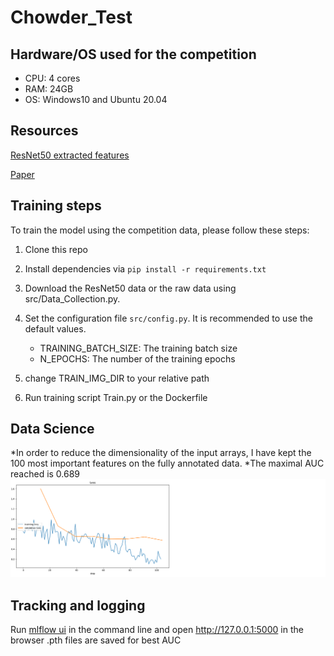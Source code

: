 # Chowder_Test


## Hardware/OS used for the competition
- CPU:  4 cores
- RAM: 24GB
- OS: Windows10 and Ubuntu 20.04

## Resources

[ResNet50 extracted features](https://drive.google.com/file/d/1dncSXrycW2ncHe99ru_f8rWWRo82duK2/view?usp=sharing)

[Paper](https://arxiv.org/pdf/1802.02212.pdf)

## Training steps

To train the model using the competition data, please follow these steps:

1. Clone this repo
2. Install dependencies via `pip install -r requirements.txt`
3. Download the ResNet50 data or the raw data using src/Data_Collection.py.
4. Set the configuration file `src/config.py`. It is recommended to use the default values.

    * TRAINING_BATCH_SIZE: The training batch size
    * N_EPOCHS: The number of the training epochs


5. change TRAIN_IMG_DIR to your relative path
6. Run training script Train.py or the Dockerfile
## Data Science
*In order to reduce the dimensionality of the input arrays, I have kept the 100 most important features on the fully annotated data.
*The maximal AUC reached is 0.689
![Alt Image text](LOSS.png?raw=true "Optional Title")
## Tracking and logging
Run [mlflow ui](http://127.0.0.1:5000/#/experiments/0/s?searchInput=&orderByKey=attributes.start_time&orderByAsc=false&startTime=ALL&lifecycleFilter=Active&modelVersionFilter=All%20Runs&showMultiColumns=true&categorizedUncheckedKeys%5Battributes%5D%5B0%5D=&categorizedUncheckedKeys%5Bparams%5D%5B0%5D=&categorizedUncheckedKeys%5Bmetrics%5D%5B0%5D=&categorizedUncheckedKeys%5Btags%5D%5B0%5D=&diffSwitchSelected=false&preSwitchCategorizedUncheckedKeys%5Battributes%5D%5B0%5D=&preSwitchCategorizedUncheckedKeys%5Bparams%5D%5B0%5D=&preSwitchCategorizedUncheckedKeys%5Bmetrics%5D%5B0%5D=&preSwitchCategorizedUncheckedKeys%5Btags%5D%5B0%5D=&postSwitchCategorizedUncheckedKeys%5Battributes%5D%5B0%5D=&postSwitchCategorizedUncheckedKeys%5Bparams%5D%5B0%5D=&postSwitchCategorizedUncheckedKeys%5Bmetrics%5D%5B0%5D=&postSwitchCategorizedUncheckedKeys%5Btags%5D%5B0%5D=) in the command line and open http://127.0.0.1:5000 in the browser
.pth files are saved for best AUC
